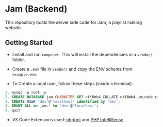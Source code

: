 # Jam (Backend)

This repository hosts the server side code for Jam, a playlist making website.

## Getting Started

- Install and run `composer`. This will install the dependencies in a `vendor/` folder.

- Create a `.env` file in `vendor/` and copy the ENV schema from `example.env`.

- To Create a local user, follow these steps (inside a terminal):

```sql
1. mysql -u root -p
2. CREATE DATABASE jam CHARACTER SET utf8mb4 COLLATE utf8mb4_unicode_ci;
3. CREATE USER 'dev'@'localhost' identified by 'dev';
4. GRANT ALL on jam.* to 'dev'@'localhost';
5. quit
```

- VS Code Extensions used: [phpfmt](https://marketplace.visualstudio.com/items?itemName=kokororin.vscode-phpfmt) and [PHP IntelliSense](https://marketplace.visualstudio.com/items?itemName=felixfbecker.php-intellisense)


